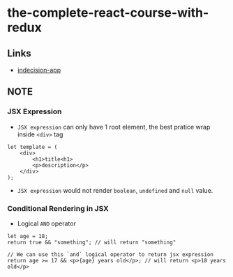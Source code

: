 # the-complete-react-course-with-redux

## Links
- [indecision-app](https://github.com/harryosmar/the-complete-react-course-with-redux/tree/master/indecision-app)

## NOTE 

### JSX Expression

- `JSX expression` can only have 1 root element, the best pratice wrap inside `<div>` tag
```
let template = (
    <div>
        <h1>title<h1>
        <p>description</p>
    </div>
);
```
- `JSX expression` would not render `boolean`, `undefined` and `null` value.

### Conditional Rendering in JSX

- Logical `AND` operator
```
let age = 18;
return true && "something"; // will return "something"

// We can use this `and` logical operator to return jsx expression
return age >= 17 && <p>{age} years old</p>; // will return <p>18 years old</p>
```

